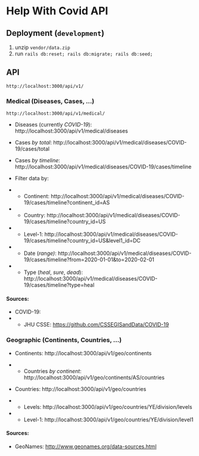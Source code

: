 # Help With Covid API

## Deployment (`development`)
1. unzip `vendor/data.zip`
2. run `rails db:reset; rails db:migrate; rails db:seed;`

## API
```
http://localhost:3000/api/v1/
```

### Medical (Diseases, Cases, ...)
```
http://localhost:3000/api/v1/medical/
```
* Diseases (currently *COVID-19*):
http://localhost:3000/api/v1/medical/diseases

* Cases *by total*:
http://localhost:3000/api/v1/medical/diseases/COVID-19/cases/total

* Cases *by timeline*:
http://localhost:3000/api/v1/medical/diseases/COVID-19/cases/timeline

* Filter data by:
* * Continent: http://localhost:3000/api/v1/medical/diseases/COVID-19/cases/timeline?continent_id=AS
* * Country: http://localhost:3000/api/v1/medical/diseases/COVID-19/cases/timeline?country_id=US
* * Level-1: http://localhost:3000/api/v1/medical/diseases/COVID-19/cases/timeline?country_id=US&level1_id=DC
* * Date (*range)*: http://localhost:3000/api/v1/medical/diseases/COVID-19/cases/timeline?from=2020-01-01&to=2020-02-01
* * Type (*heal*, *sure*, *dead*): http://localhost:3000/api/v1/medical/diseases/COVID-19/cases/timeline?type=heal

#### Sources:
- COVID-19: 
- - JHU CSSE: https://github.com/CSSEGISandData/COVID-19

### Geographic (Continents, Countries, ...)

* Continents:
http://localhost:3000/api/v1/geo/continents

* * Countries *by continent*:
http://localhost:3000/api/v1/geo/continents/AS/countries

* Countries:
http://localhost:3000/api/v1/geo/countries

* * Levels:
http://localhost:3000/api/v1/geo/countries/YE/division/levels

* * Level-1:
http://localhost:3000/api/v1/geo/countries/YE/division/level1

#### Sources:
* GeoNames: http://www.geonames.org/data-sources.html
